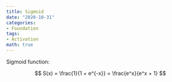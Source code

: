 ```yaml
---
title: Sigmoid
date: "2020-10-31"
categories: 
- Foundation
tags:
- Activation
math: true
---
```


Sigmoid function:

$$ S(x) = \frac{1}{1 + e^{-x}} = \frac{e^x}{e^x +  1} $$
